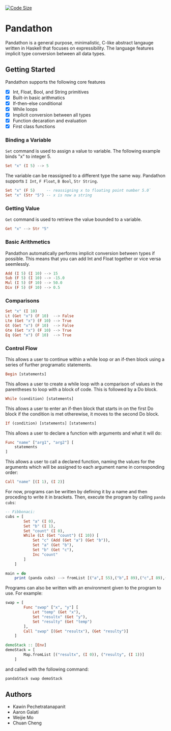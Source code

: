 [![Code Size](https://img.shields.io/github/languages/code-size/kawinie/cs381-final-project)](https://img.shields.io/github/languages/code-size/kawinie/cs381-final-project)

# Pandathon

Pandathon is a general purpose, minimalistic, C-like abstract langauge written in Haskell that focuses on expressibility. The language features implicit type conversion between all data types.

## Getting Started

Pandathon supports the following core features

- [x] Int, Float, Bool, and String primitives
- [x] Built-in basic arithmatics
- [x] If-then-else conditional
- [x] While loops
- [x] Implicit conversion between all types
- [x] Function decaration and evaluation
- [x] First class functions

### Binding a Variable

`Set` command is used to assign a value to variable. The following example binds "x" to integer 5.

```haskell
Set "x" (I 5) --> 5
```

The variable can be reassigned to a different type the same way. Pandathon supports `I Int`, `F Float`, `B Bool`, `Str String`.

```haskell
Set "x" (F 5)     -- reassigning x to floating point number 5.0`
Set "x" (Str "5") -- x is now a string
```

### Getting Value

`Get` command is used to retrieve the value bounded to a variable.

```haskell
Get "x" --> Str "5"
```

### Basic Arithmetics

Pandathon automatically performs implicit conversion between types if possible. This means that you can add Int and Float together or vice versa seemlessly.

```haskell
Add (I 5) (I 10) --> 15
Sub (F 5) (I 10) --> -15.0
Mul (I 5) (F 10) --> 50.0
Div (F 5) (F 10) --> 0.5
```

### Comparisons

```haskell
Set "x" (I 10)
Lt (Get "x") (F 10)  --> False
Lte (Get "x") (F 10) --> True
Gt (Get "x") (F 10)  --> False
Gte (Get "x") (F 10) --> True
Eq (Get "x") (F 10)  --> True
```

### Control Flow

This allows a user to continue within a while loop or an if-then block using a series of further programatic statements.

```haskell
Begin [statements]
```

This allows a user to create a while loop with a comparison of values in the parentheses to loop with a block of code. This is followed by a Do block.

```haskell
While (condition) [statements]
```

This allows a user to enter an if-then block that starts in on the first Do block if the condition is met otherewise, it moves to the second Do block.

```haskell
If (condition) [statements] [statements]
```

This allows a user to declare a function with arguments and what it will do:

```haskell
Func "name" ["arg1", "arg2"] [
    statements
]
```

This allows a user to call a declared function, naming the values for the arguments which will be assigned to each argument name in corresponding order:

```haskell
Call "name" [(I 1), (I 2)]
```


For now, programs can be written by defining it by a name and then proceding to write it in brackets. Then, execute the program by calling `panda cubs`:

```haskell
-- Fibbonaci:
cubs = [
        Set "a" (I 0),
        Set "b" (I 1),
        Set "count" (I 0),
        While (Lt (Get "count") (I 10)) [
            Set "c" (Add (Get "a") (Get "b")),
            Set "a" (Get "b"),
            Set "b" (Get "c"),
            Inc "count"
        ]
    ]

main = do
    print (panda cubs) --> fromList [("a",I 55),("b",I 89),("c",I 89),("count",I 10)]
```

Programs can also be written with an environment given to the program to use. For example:

```haskell
swap = [
        Func "swap" ["x", "y"] [
            Let "temp" (Get "x"),
            Set "resultx" (Get "y"),
            Set "resulty" (Get "temp")
        ],
        Call "swap" [(Get "resultx"), (Get "resulty")]
    ]

demoStack :: [Env] 
demoStack = [
        Map.fromList [("resultx", (I 0)), ("resulty", (I 1))]
    ]
```
and called with the following command:

```haskell
pandaStack swap demoStack
```


## Authors

- Kawin Pechetratanapanit
- Aaron Galati
- Weijie Mo
- Chuan Cheng
